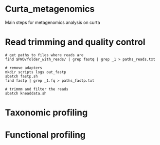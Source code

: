 # Curta_metagenomics

Main steps for metagenomics analysis on curta

# Read trimming and quality control 

```
# get paths to files where reads are
find $PWD/folder_with_reads/ | grep fastq | grep _1 > paths_reads.txt

# remove adapters
mkdir scripts logs out_fastp
sbatch fastp.sh
find fastp | grep _1.fq > paths_fastp.txt

# trimmm and filter the reads
sbatch kneaddata.sh

```

# Taxonomic profiling 

# Functional profiling 
